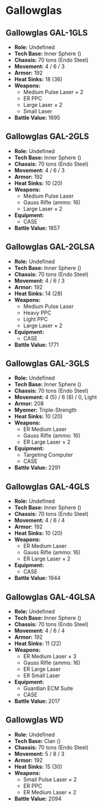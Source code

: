 # Gallowglas
## Gallowglas GAL-1GLS
- **Role:** Undefined
- **Tech Base:** Inner Sphere ()
- **Chassis:** 70 tons (Endo Steel)
- **Movement:** 4 / 6 / 3
- **Armor:** 192
- **Heat Sinks:** 18 (36)
- **Weapons:**
  - Medium Pulse Laser × 2
  - ER PPC
  - Large Laser × 2
  - Small Laser
- **Battle Value:** 1695

## Gallowglas GAL-2GLS
- **Role:** Undefined
- **Tech Base:** Inner Sphere ()
- **Chassis:** 70 tons (Endo Steel)
- **Movement:** 4 / 6 / 3
- **Armor:** 192
- **Heat Sinks:** 10 (20)
- **Weapons:**
  - Medium Pulse Laser
  - Gauss Rifle (ammo: 16)
  - Large Laser × 2
- **Equipment:**
  - CASE
- **Battle Value:** 1857

## Gallowglas GAL-2GLSA
- **Role:** Undefined
- **Tech Base:** Inner Sphere ()
- **Chassis:** 70 tons (Endo Steel)
- **Movement:** 4 / 6 / 3
- **Armor:** 192
- **Heat Sinks:** 14 (28)
- **Weapons:**
  - Medium Pulse Laser
  - Heavy PPC
  - Light PPC
  - Large Laser × 2
- **Equipment:**
  - CASE
- **Battle Value:** 1771

## Gallowglas GAL-3GLS
- **Role:** Undefined
- **Tech Base:** Inner Sphere ()
- **Chassis:** 70 tons (Endo Steel)
- **Movement:** 4 (5) / 6 (8) / 0, Light
- **Armor:** 208
- **Myomer:** Triple-Strength
- **Heat Sinks:** 10 (20)
- **Weapons:**
  - ER Medium Laser
  - Gauss Rifle (ammo: 16)
  - ER Large Laser × 2
- **Equipment:**
  - Targeting Computer
  - CASE
- **Battle Value:** 2291

## Gallowglas GAL-4GLS
- **Role:** Undefined
- **Tech Base:** Inner Sphere ()
- **Chassis:** 70 tons (Endo Steel)
- **Movement:** 4 / 6 / 4
- **Armor:** 192
- **Heat Sinks:** 10 (20)
- **Weapons:**
  - ER Medium Laser
  - Gauss Rifle (ammo: 16)
  - ER Large Laser × 2
- **Equipment:**
  - CASE
- **Battle Value:** 1944

## Gallowglas GAL-4GLSA
- **Role:** Undefined
- **Tech Base:** Inner Sphere ()
- **Chassis:** 70 tons (Endo Steel)
- **Movement:** 4 / 6 / 4
- **Armor:** 192
- **Heat Sinks:** 11 (22)
- **Weapons:**
  - ER Medium Laser × 3
  - Gauss Rifle (ammo: 16)
  - ER Large Laser
  - ER Small Laser
- **Equipment:**
  - Guardian ECM Suite
  - CASE
- **Battle Value:** 2017

## Gallowglas WD
- **Role:** Undefined
- **Tech Base:** Clan ()
- **Chassis:** 70 tons (Endo Steel)
- **Movement:** 5 / 8 / 3
- **Armor:** 192
- **Heat Sinks:** 15 (30)
- **Weapons:**
  - Small Pulse Laser × 2
  - ER PPC
  - ER Medium Laser × 2
- **Battle Value:** 2094

